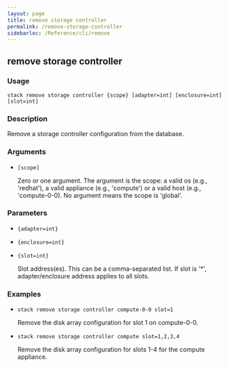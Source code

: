 ```yaml
---
layout: page
title: remove storage controller
permalink: /remove-storage-controller
sidebarloc: /Reference/cli/remove
---
```


## remove storage controller

### Usage

`stack remove storage controller {scope} [adapter=int] [enclosure=int] [slot=int]`

### Description

Remove a storage controller configuration from the database.

### Arguments

* `[scope]`

   Zero or one argument. The argument is the scope: a valid os (e.g.,
	'redhat'), a valid appliance (e.g., 'compute') or a valid host
	(e.g., 'compute-0-0). No argument means the scope is 'global'.


### Parameters
* `{adapter=int}`
* `{enclosure=int}`
* `{slot=int}`

   Slot address(es). This can be a comma-separated list. If slot is '*',
	adapter/enclosure address applies to all slots.

### Examples

* `stack remove storage controller compute-0-0 slot=1`

   Remove the disk array configuration for slot 1 on compute-0-0.

* `stack remove storage controller compute slot=1,2,3,4`

   Remove the disk array configuration for slots 1-4 for the compute
	appliance.



